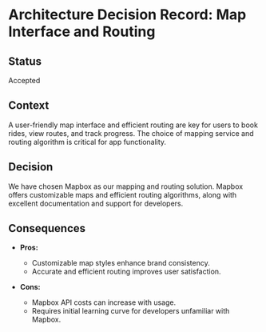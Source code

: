 # Architecture Decision Record: Map Interface and Routing

## Status

Accepted

## Context

A user-friendly map interface and efficient routing are key for users to book rides, view routes, and track progress. The choice of mapping service and routing algorithm is critical for app functionality.

## Decision

We have chosen Mapbox as our mapping and routing solution. Mapbox offers customizable maps and efficient routing algorithms, along with excellent documentation and support for developers.

## Consequences

- **Pros:**
  - Customizable map styles enhance brand consistency.
  - Accurate and efficient routing improves user satisfaction.
  
- **Cons:**
  - Mapbox API costs can increase with usage.
  - Requires initial learning curve for developers unfamiliar with Mapbox.
